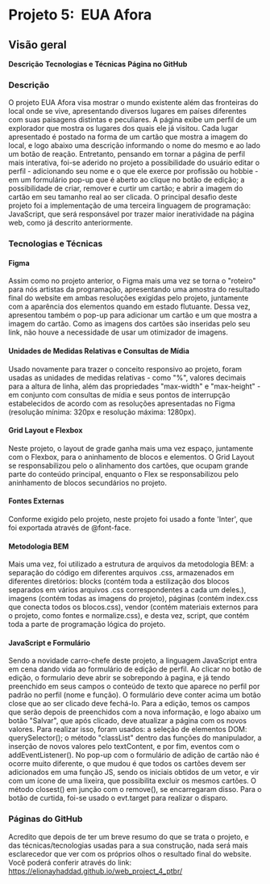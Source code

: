 # Projeto 5:  EUA Afora

## Visão geral

**Descrição**
**Tecnologias e Técnicas**
**Página no GitHub**

### Descrição

O projeto EUA Afora visa mostrar o mundo existente além das fronteiras do local onde se vive, apresentando diversos lugares em países diferentes com suas paisagens distintas e peculiares. A página exibe um perfil de um explorador que mostra os lugares dos quais ele já visitou. Cada lugar apresentado é postado na forma de um cartão que mostra a imagem do local, e logo abaixo uma descrição informando o nome do mesmo e ao lado um botão de reação. Entretanto, pensando em tornar a página de perfil mais interativa, foi-se aderido no projeto a possibilidade do usuário editar o perfil - adicionando seu nome e o que ele exerce por profissão ou hobbie - em um formulário pop-up que é aberto ao clique no botão de edição; a possibilidade de criar, remover e curtir um cartão; e abrir a imagem do cartão em seu tamanho real ao ser clicada. O principal desafio deste projeto foi a implementação de uma terceira linguagem de programação: JavaScript, que será responsável por trazer maior ineratividade na página web, como já descrito anteriormente.

### Tecnologias e Técnicas

#### Figma

Assim como no projeto anterior, o Figma mais uma vez se torna o "roteiro" para nós artistas da programação, apresentando uma amostra do resultado final do website em ambas resoluções exigidas pelo projeto, juntamente com a aparência dos elementos quando em estado flutuante. Dessa vez, apresentou também o pop-up para adicionar um cartão e um que mostra a imagem do cartão. Como as imagens dos cartões são inseridas pelo seu link, não houve a necessidade de usar um otimizador de imagens.

#### Unidades de Medidas Relativas e Consultas de Mídia

Usado novamente para trazer o conceito responsivo ao projeto, foram usadas as unidades de medidas relativas - como "%", valores decimais para a altura de linha, além das propriedades "max-width" e "max-height" - em conjunto com consultas de mídia e seus pontos de interrupção estabelecidos de acordo com as resoluções apresentadas no Figma (resolução mínima: 320px e resolução máxima: 1280px).

#### Grid Layout e Flexbox

Neste projeto, o layout de grade ganha mais uma vez espaço, juntamente com o Flexbox, para o aninhamento de blocos e elementos.
O Grid Layout se responsabilizou pelo o alinhamento dos cartões, que ocupam grande parte do conteúdo principal, enquanto o Flex se responsabilizou pelo aninhamento de blocos secundários no projeto.

#### Fontes Externas

Conforme exigido pelo projeto, neste projeto foi usado a fonte 'Inter', que foi exportada através de @font-face.

#### Metodologia BEM

Mais uma vez, foi utilizado a estrutura de arquivos da metodologia BEM: a separação do código em diferentes arquivos .css, armazenados em diferentes diretórios: blocks (contém toda a estilização dos blocos separados em vários arquivos .css correspondentes a cada um deles.), imagens (contém todas as imagens do projeto), páginas (contém index.css que conecta todos os blocos.css), vendor (contém materiais externos para o projeto, como fontes e normalize.css), e desta vez, script, que contém toda a parte de programação lógica do projeto.

#### JavaScript e Formulário

Sendo a novidade carro-chefe deste projeto, a linguagem JavaScript entra em cena dando vida ao formulário de edição de perfil. Ao clicar no botão de edição, o formulario deve abrir se sobrepondo à pagina, e já tendo preenchido em seus campos o conteúdo de texto que aparece no perfil por padrão no perfil (nome e função). O formulário deve conter acima um botão close que ao ser clicado deve fechá-lo. Para a edição, temos os campos que serão depois de preenchidos com a nova informação, e logo abaixo um botão "Salvar", que após clicado, deve atualizar a página com os novos valores. Para realizar isso, foram usados: a seleção de elementos DOM: querySelector(); o método "classList" dentro das funções do manipulador, a inserção de novos valores pelo textContent, e por fim, eventos com o addEventListener(). No pop-up com o formulário de adição de cartão não é ocorre muito diferente, o que mudou é que todos os cartões devem ser adicionados em uma função JS, sendo os iniciais obtidos de um vetor, e vir com um ícone de uma lixeira, que possibilita excluir os mesmos cartões. O método closest() em junção com o remove(), se encarregaram disso. Para o botão de curtida, foi-se usado o evt.target para realizar o disparo.

### Páginas do GitHub

Acredito que depois de ter um breve resumo do que se trata o projeto, e das técnicas/tecnologias usadas para a sua construção, nada será mais esclarecedor que ver com os próprios olhos o resultado final do website. Você poderá conferir através do link:
https://elionayhaddad.github.io/web_project_4_ptbr/
